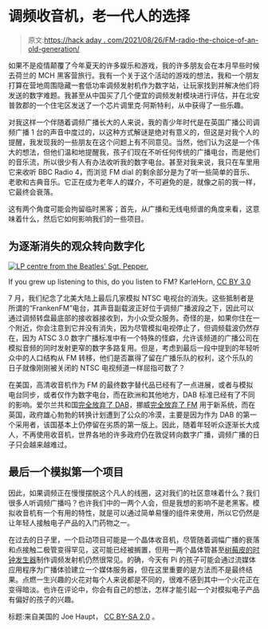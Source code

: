 # 调频收音机，老一代人的选择

> 原文:[https://hack aday . com/2021/08/26/FM-radio-the-choice-of-an-old-generation/](https://hackaday.com/2021/08/26/fm-radio-the-choice-of-an-old-generation/)

如果不是疫情颠覆了今年夏天的许多娱乐和游戏，我的许多朋友会在本月早些时候去荷兰的 MCH 黑客营旅行。我有一个关于这个活动的游戏的想法，我和一个朋友打算在营地周围隐藏一套低功率调频发射机作为数字站，让玩家找到并解决他们将发送的数字难题。我甚至从中国买了几个便宜的调频发射模块进行评估，并在北安普敦郡的一个住宅区发送了一个芯片调里克·阿斯特利，从中获得了一些乐趣。

对我这样一个伴随着调频广播长大的人来说，我的青少年时代是在英国广播公司调频广播 1 台的声音中度过的，以这种方式解谜是绝对有意义的，但这是对我个人的提醒，我发现我的一些朋友在这个问题上有不同意见。当然，他们认为这是一个伟大的想法，但他们温和地提醒我，孩子们现在不听任何传统的广播电台，而是他们的音乐流，所以很少有人有办法收听我的数字电台。甚至对我来说，我只在车里用它来收听 BBC Radio 4，而浏览 FM dial 的剩余部分是为了听一些简单的音乐、老歌和古典音乐。它正在成为老年人的媒介，不可避免的是，就像之前的我一样，它最终会衰落。

这有两个角度可能会拘留临时黑客；首先，从广播和无线电频谱的角度来看，这意味着什么，然后它如何影响我们的一些项目。

## 为逐渐消失的观众转向数字化

[![LP centre from the Beatles' Sgt. Pepper.](../Images/a6182544d367771564ec926cce1d6755.png)](https://hackaday.com/wp-content/uploads/2021/07/1024px-Label_LP_Sgt_Pepperjpg.jpg)

If you grew up listening to this, do you listen to FM? KarleHorn, [CC BY 3.0](https://commons.wikimedia.org/wiki/File:Label_LP_Sgt_Pepperjpg.jpg)

7 月，我们纪念了北美大陆上最后几家模拟 NTSC 电视台的消失。这些抵制者是所谓的“FrankenFM”电台，其声音副载波正好位于调频广播波段之下，因此可以通过调频转盘最底部的接收器接收到，为小众受众服务。奇怪的是，如果你住在一个附近，你会注意到它并没有消失，因为尽管模拟电视停止了，但调频载波仍然存在，因为 ATSC 3.0 数字广播标准中有一个特殊的怪癖，允许该频道的广播公司在模拟音频的同时发射更窄的数字多路复用。但是，考虑到最后一段中提到的年轻听众中的人口结构从 FM 转移，他们是否赢得了留在广播乐队的权利，这个乐队的日子就像刚刚被关闭的 NTSC 电视频道一样屈指可数了？

在美国，高清收音机作为 FM 的最终数字替代品已经有了一点进展，或者与模拟电台同步，或者仅作为数字电台，而在欧洲和其他地方，DAB 标准已经有了不同的影响。爱尔兰共和国[完全放弃了 DAB](https://hackaday.com/2021/03/07/the-digital-radio-era-partially-ends-in-ireland/)，挪威[完全放弃了 FM](https://www.radioworld.com/columns-and-views/norways-fm-shutdown-six-months-later) 用于新系统，而在英国，政府雄心勃勃的转换计划遭到了公众的冷漠，主要是因为作为 DAB 的第一个采用者，该国基本上仍停留在劣质的第一版上。因此，随着年轻听众逐渐长大成人，不再使用收音机，世界各地的许多政府仍在敦促转向数字广播，调频广播的日子只会越来越难过。

## 最后一个模拟第一个项目

因此，如果调频正在慢慢摆脱这个凡人的线圈，这对我们的社区意味着什么？我们很多人听调频广播吗？也许我们中的一两个人会，但是我想的影响不是老黑客。模拟收音机有一个有用的特性，就是可以通过简单易懂的组件来使用，所以它仍然是让年轻人接触电子产品的入门药物之一。

在过去的日子里，一个启动项目可能是一个晶体收音机，尽管随着调幅广播的衰落和点接触二极管变得罕见，这可能已经被搁置，但用一两个晶体管甚至[树莓皮的时钟发生器](https://hackaday.com/2012/12/10/transmit-fm-using-raspberry-pi-and-no-additional-hardware/)制作调频发射机仍然很常见。的确，今天有 Pi 的孩子可能会通过流媒体应用程序为广播体验建立一个媒体服务器，但在这里重要的是方法而不是最终结果。点燃一生兴趣的火花对每个人来说都是不同的，很难不感到其中一个火花正在变得暗淡。也许在评论中，你会有自己的想法，怎样才能引起一个对模拟电子产品有偏好的孩子的兴趣。

标题:来自美国的 Joe Haupt， [CC BY-SA 2.0](https://commons.wikimedia.org/wiki/File:Vintage_Fisher_200-T_FM_Tuner,_Made_In_USA,_Circa_1967_-_1969_(33834451005).jpg) 。